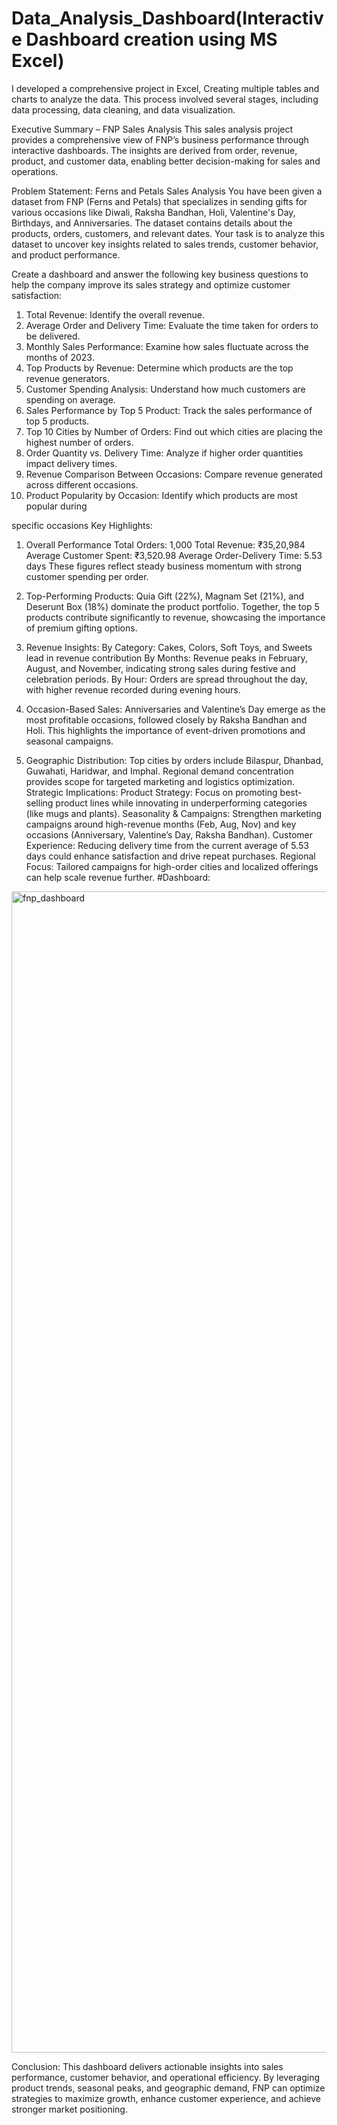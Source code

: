 # Data_Analysis_Dashboard(Interactive Dashboard creation using MS Excel)
I developed a comprehensive project in Excel, Creating multiple tables and charts to analyze the data. This process involved several stages, including data processing, data cleaning, and data visualization.

Executive Summary – FNP Sales Analysis
This sales analysis project provides a comprehensive view of FNP’s business performance through interactive dashboards. The insights are derived from order, revenue, product, and customer data, enabling better decision-making for sales and operations.

Problem Statement: Ferns and Petals Sales Analysis
You have been given a dataset from FNP (Ferns and Petals) that specializes in sending gifts for
various occasions like Diwali, Raksha Bandhan, Holi, Valentine's Day, Birthdays, and
Anniversaries. The dataset contains details about the products, orders, customers, and relevant
dates. Your task is to analyze this dataset to uncover key insights related to sales trends,
customer behavior, and product performance.

Create a dashboard and answer the following key business questions to help the company
improve its sales strategy and optimize customer satisfaction:
1. Total Revenue: Identify the overall revenue.
2. Average Order and Delivery Time: Evaluate the time taken for orders to be delivered.
3. Monthly Sales Performance: Examine how sales fluctuate across the months of 2023.
4. Top Products by Revenue: Determine which products are the top revenue generators.
5. Customer Spending Analysis: Understand how much customers are spending on
average.
6. Sales Performance by Top 5 Product: Track the sales performance of top 5 products.
7. Top 10 Cities by Number of Orders: Find out which cities are placing the highest
number of orders.
8. Order Quantity vs. Delivery Time: Analyze if higher order quantities impact delivery
times.
9. Revenue Comparison Between Occasions: Compare revenue generated across
different occasions.
10. Product Popularity by Occasion: Identify which products are most popular during

specific occasions
Key Highlights:
1. Overall Performance
Total Orders: 1,000
Total Revenue: ₹35,20,984
Average Customer Spent: ₹3,520.98
Average Order-Delivery Time: 5.53 days
These figures reflect steady business momentum with strong customer spending per order.

2. Top-Performing Products:
Quia Gift (22%), Magnam Set (21%), and Deserunt Box (18%) dominate the product portfolio.
Together, the top 5 products contribute significantly to revenue, showcasing the importance of premium gifting options.

3. Revenue Insights:
By Category: Cakes, Colors, Soft Toys, and Sweets lead in revenue contribution
By Months: Revenue peaks in February, August, and November, indicating strong sales during festive and celebration periods.
By Hour: Orders are spread throughout the day, with higher revenue recorded during evening hours.

4. Occasion-Based Sales:
Anniversaries and Valentine’s Day emerge as the most profitable occasions, followed closely by Raksha Bandhan and Holi.
This highlights the importance of event-driven promotions and seasonal campaigns.

5. Geographic Distribution:
Top cities by orders include Bilaspur, Dhanbad, Guwahati, Haridwar, and Imphal.
Regional demand concentration provides scope for targeted marketing and logistics optimization.
Strategic Implications:
Product Strategy: Focus on promoting best-selling product lines while innovating in underperforming categories (like mugs and plants).
Seasonality & Campaigns: Strengthen marketing campaigns around high-revenue months (Feb, Aug, Nov) and key occasions (Anniversary, Valentine’s Day, Raksha Bandhan).
Customer Experience: Reducing delivery time from the current average of 5.53 days could enhance satisfaction and drive repeat purchases.
Regional Focus: Tailored campaigns for high-order cities and localized offerings can help scale revenue further.
#Dashboard:
<img width="870" height="1858" alt="fnp_dashboard" src="https://github.com/user-attachments/assets/8f5641f9-3f91-4d18-9a4c-d9ef75369626" />

Conclusion:
This dashboard delivers actionable insights into sales performance, customer behavior, and operational efficiency. By leveraging product trends, seasonal peaks, and geographic demand, FNP can optimize strategies to maximize growth, enhance customer experience, and achieve stronger market positioning.

